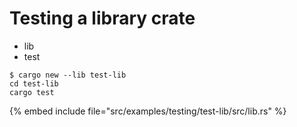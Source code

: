 # Testing a library crate


* lib
* test

```
$ cargo new --lib test-lib
cd test-lib
cargo test
```

{% embed include file="src/examples/testing/test-lib/src/lib.rs" %}


